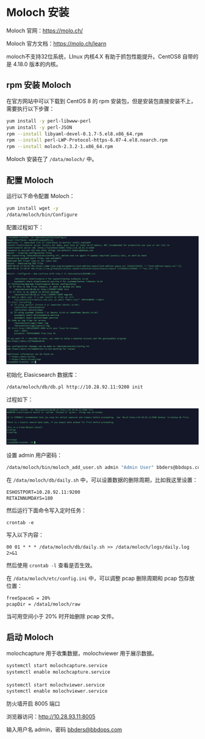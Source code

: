 # Moloch 安装

Moloch 官网：https://molo.ch/

Moloch 官方文档：https://molo.ch/learn

moloch不支持32位系统，LInux 内核4.X 有助于抓包性能提升。CentOS8 自带的是 4.18.0 版本的内核。



## rpm 安装 Moloch

在官方网站中可以下载到 CentOS 8 的 rpm 安装包，但是安装包直接安装不上，需要执行以下步骤：

```bash
yum install -y perl-libwww-perl 
yum install -y perl-JSON 
rpm --install libyaml-devel-0.1.7-5.el8.x86_64.rpm
rpm --install perl-LWP-Protocol-https-6.07-4.el8.noarch.rpm 
rpm --install moloch-2.3.2-1.x86_64.rpm
```

Moloch 安装在了 `/data/moloch/` 中。



## 配置 Moloch

运行以下命令配置 Moloch：

```bash
yum install wget -y
/data/moloch/bin/Configure
```

配置过程如下：

![image-20200802172211773](../../resource/image-20200802172211773.png)

初始化 Elasicsearch 数据库：

```bash
/data/moloch/db/db.pl http://10.28.92.11:9200 init
```

过程如下：

![image-20200802172507934](../../resource/image-20200802172507934.png)

设置 admin 用户密码：

```bash
/data/moloch/bin/moloch_add_user.sh admin "Admin User" bbders@bbdops.com --admin
```

在 `/data/moloch/db/daily.sh` 中，可以设置数据的删除周期，比如我这里设置：

```
ESHOSTPORT=10.28.92.11:9200
RETAINNUMDAYS=180
```

然后运行下面命令写入定时任务：

```
crontab -e
```

写入以下内容：

```
00 01 * * * /data/moloch/db/daily.sh >> /data/moloch/logs/daily.log 2>&1
```

然后使用 `crontab -l` 查看是否生效。

在 `/data/moloch/etc/config.ini` 中，可以调整 pcap 删除周期和 pcap 包存放位置：

```
freeSpaceG = 20%
pcapDir = /data1/moloch/raw
```

当可用空间小于 20% 时开始删除 pcap 文件。



## 启动 Moloch

molochcapture 用于收集数据，molochviewer 用于展示数据。

```bash
systemctl start molochcapture.service
systemctl enable molochcapture.service

systemctl start molochviewer.service 
systemctl enable molochviewer.service
```

防火墙开启 8005 端口

浏览器访问：http://10.28.93.11:8005

输入用户名 admin，密码 bbders@bbdops.com

























